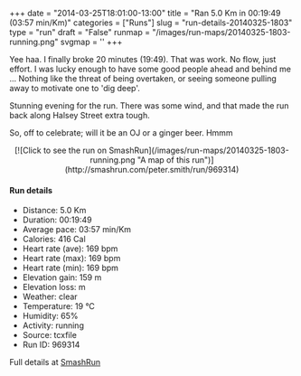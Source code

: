 +++
date = "2014-03-25T18:01:00-13:00"
title = "Ran 5.0 Km in 00:19:49 (03:57 min/Km)"
categories = ["Runs"]
slug = "run-details-20140325-1803"
type = "run"
draft = "False"
runmap = "/images/run-maps/20140325-1803-running.png"
svgmap = '<polyline points="96 78, 86 78, 71 95, 51 100, 43 97, 37 95, 40 82, 4 71, 2 70, 19 36, 27 26, 57 0, 70 3, 64 9, 53 19, 28 42, 64 8, 67 0, 55 1, 17 37, 4 70, 40 82, 38 95, 52 100, 72 97, 79 83, 95 79, 99 73">'
+++

Yee haa.  I finally broke 20 minutes (19:49). That was work. No flow, just effort. I was lucky enough to have some good people ahead and behind me ... Nothing like the threat of being overtaken, or seeing someone pulling away to motivate one to 'dig deep'. 

Stunning evening for the run. There was some wind, and that made the run back along Halsey Street extra tough. 

So, off to celebrate; will it be an OJ or a ginger beer. Hmmm 



<!--more-->

<center>
[![Click to see the run on SmashRun](/images/run-maps/20140325-1803-running.png "A map of this run")](http://smashrun.com/peter.smith/run/969314)
</center>

#### Run details

* Distance: 5.0 Km
* Duration: 00:19:49
* Average pace: 03:57 min/Km
* Calories: 416 Cal
* Heart rate (ave): 169 bpm
* Heart rate (max): 169 bpm
* Heart rate (min): 169 bpm
* Elevation gain: 159 m
* Elevation loss:  m
* Weather: clear
* Temperature: 19 &deg;C
* Humidity: 65%
* Activity: running
* Source: tcxfile
* Run ID: 969314

Full details at [SmashRun](http://smashrun.com/peter.smith/run/969314)